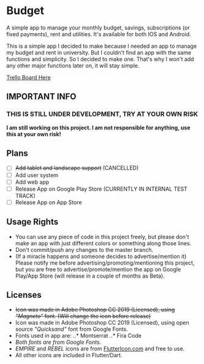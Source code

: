 # Budget

A simple app to manage your monthly budget, savings, subscriptions (or fixed payments), rent and utilities. It's available for both IOS and Android.

This is a simple app I decided to make because I needed an app to manage my budget and rent in university. But I couldn't find an app with the same functions and simplicity. So I decided to make one. That's why I won't add any other major functions later on, it will stay simple.

[Trello Board Here](https://trello.com/b/OAOS7Kdp/budget)

## IMPORTANT INFO

### THIS IS STILL UNDER DEVELOPMENT, TRY AT YOUR OWN RISK

**I am still working on this project. I am not responsible for anything, use this at your own risk!**

## Plans

- [ ] ~~Add tablet and landscape support~~ (CANCELLED)
- [ ] Add user system
- [ ] Add web app
- [ ] Release App on Google Play Store (CURRENTLY IN INTERNAL TEST TRACK)
- [ ] Release App on App Store

## Usage Rights

* You can use any piece of code in this project freely, but please don't make an app with just different colors or something along those lines.
* Don't commit/push any changes to the master branch.
* (If a miracle happens and someone decides to advertise/mention it) Please notify me before advertising/promoting/mentioning this project, but you are free to advertise/promote/mention the app on Google Play/App Store (will release in a couple of months as Beta).

## Licenses

* ~~Icon was made in Adobe Photoshop CC 2019 (Licensed), using *"Magneto"* font. (Will change the icon before release)~~
* Icon was made in Adobe Photoshop CC 2019 (Licensed), using open source *"Quicksand"* font from Google Fonts.
* Fonts used in app are:
..* Montserrat
..* Fira Code
* *Both fonts are from Google Fonts.*
* *EMPIRE* and *REBEL* icons are from [FlutterIcon.com](http://fluttericon.com/) and free to use.
* All other icons are included in Flutter/Dart.
